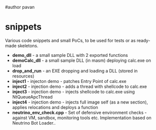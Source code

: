 #author pavan
# snippets
Various code snippets and small PoCs, to be used for tests or as ready-made skeletons.
+ <b>demo_dll</b> - a small sample DLL with 2 exported functions
+ <b>demoCalc_dll</b> - a small sample DLL (in masm) deploying calc.exe on load
+ <b>drop_and_run</b> - an EXE dropping and loading a DLL (stored in resources)
+ <b>inject1</b> - injecton demo - patches Entry Point of calc.exe
+ <b>inject2</b> - injection demo - adds a thread with shellcode to calc.exe
+ <b>inject3</b> - injection demo - injects shellcode to calc.exe using NtQueueApcThread
+ <b>inject4</b> - injection demo - injects full image self (as a new section), applies relocations and deploys a function
+ <b>neutrino_env_check.cpp</b> - Set of defensive environment checks - against VM, sandbox, monitoring tools etc. Implementation based on Neutrino Bot Loader..
